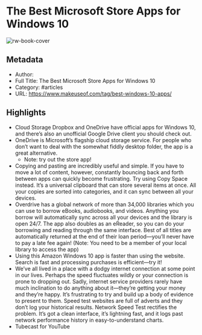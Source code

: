 # The Best Microsoft Store Apps for Windows 10

![rw-book-cover](https://readwise-assets.s3.amazonaws.com/static/images/article1.be68295a7e40.png)

## Metadata
- Author: 
- Full Title: The Best Microsoft Store Apps for Windows 10
- Category: #articles
- URL: https://www.makeuseof.com/tag/best-windows-10-apps/

## Highlights
- Cloud Storage
  Dropbox and OneDrive have official apps for Windows 10, and there’s also an unofficial Google Drive client you should check out.
- OneDrive is Microsoft’s flagship cloud storage service. For people who don’t want to deal with the somewhat fiddly desktop folder, the app is a great alternative.
    - Note: try out the store app!
- Copying and pasting are incredibly useful and simple. If you have to move a lot of content, however, constantly bouncing back and forth between apps can quickly become frustrating.
  Try using Copy Space instead. It’s a universal clipboard that can store several items at once. All your copies are sorted into categories, and it can sync between all your devices.
- Overdrive has a global network of more than 34,000 libraries which you can use to borrow eBooks, audiobooks, and videos.
  Anything you borrow will automatically sync across all your devices and the library is open 24/7. The app also doubles as an eReader, so you can do your borrowing and reading through the same interface.
  Best of all titles are automatically returned at the end of their loan period—you’ll never have to pay a late fee again!
  (Note: You need to be a member of your local library to access the app)
- Using this Amazon Windows 10 app is faster than using the website. Search is fast and processing purchases is efficient—try it!
- We’ve all lived in a place with a dodgy internet connection at some point in our lives. Perhaps the speed fluctuates wildly or your connection is prone to dropping out. Sadly, internet service providers rarely have much inclination to do anything about it—they’re getting your money and they’re happy.
  It’s frustrating to try and build up a body of evidence to present to them. Speed test websites are full of adverts and they don’t log your historical results.
  Network Speed Test rectifies the problem. It’s got a clean interface, it’s lightning fast, and it logs past network performance history in easy-to-understand charts.
- Tubecast for YouTube
